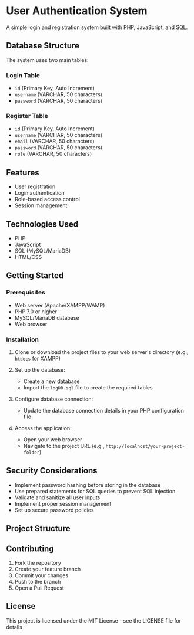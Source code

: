 # User Authentication System

A simple login and registration system built with PHP, JavaScript, and SQL.

## Database Structure

The system uses two main tables:

### Login Table
- `id` (Primary Key, Auto Increment)
- `username` (VARCHAR, 50 characters)
- `password` (VARCHAR, 50 characters)

### Register Table
- `id` (Primary Key, Auto Increment)
- `username` (VARCHAR, 50 characters)
- `email` (VARCHAR, 50 characters)
- `password` (VARCHAR, 50 characters)
- `role` (VARCHAR, 50 characters)

## Features

- User registration
- Login authentication
- Role-based access control
- Session management

## Technologies Used

- PHP
- JavaScript
- SQL (MySQL/MariaDB)
- HTML/CSS

## Getting Started

### Prerequisites

- Web server (Apache/XAMPP/WAMP)
- PHP 7.0 or higher
- MySQL/MariaDB database
- Web browser

### Installation

1. Clone or download the project files to your web server's directory (e.g., `htdocs` for XAMPP)

2. Set up the database:
   - Create a new database
   - Import the `logDB.sql` file to create the required tables

3. Configure database connection:
   - Update the database connection details in your PHP configuration file

4. Access the application:
   - Open your web browser
   - Navigate to the project URL (e.g., `http://localhost/your-project-folder`)

## Security Considerations

- Implement password hashing before storing in the database
- Use prepared statements for SQL queries to prevent SQL injection
- Validate and sanitize all user inputs
- Implement proper session management
- Set up secure password policies

## Project Structure

## Contributing

1. Fork the repository
2. Create your feature branch
3. Commit your changes
4. Push to the branch
5. Open a Pull Request

## License

This project is licensed under the MIT License - see the LICENSE file for details



